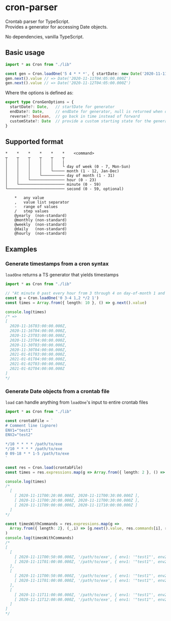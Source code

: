 # cron-parser

Crontab parser for TypeScript.  
Provides a generator for accessing Date objects.

No dependencies, vanilla TypeScript.

## Basic usage

```typescript
import * as Cron from "./lib"

const gen = Cron.loadOne('5 4 * * *', { startDate: new Date('2020-11-11') })
gen.next().value // => Date('2020-11-11T04:05:00.000Z')
gen.next().value // => Date('2020-11-12T04:05:00.000Z')
```

Where the options is defined as:

```typescript
export type CronGenOptions = {
  startDate?: Date,   // startDate for generator
  endDate?: Date,     // endDate for generator, null is returned when done===true
  reverse?: boolean,  // go back in time instead of forward
  customState?: Date  // provide a custom starting state for the generator
}
```

## Supported format

```
*    *    *    *    *    *    <command>
┬    ┬    ┬    ┬    ┬    ┬
│    │    │    │    │    |
│    │    │    │    │    └ day of week (0 - 7, Mon-Sun)
│    │    │    │    └───── month (1 - 12, Jan-Dec)
│    │    │    └────────── day of month (1 - 31)
│    │    └─────────────── hour (0 - 23)
│    └──────────────────── minute (0 - 59)
└───────────────────────── second (0 - 59, optional)

    *   any value
    ,   value list separator
    -   range of values
    /   step values
    @yearly  (non-standard)
    @monthly (non-standard)
    @weekly  (non-standard)
    @daily   (non-standard)
    @hourly  (non-standard)
```


## Examples

### Generate timestamps from a cron syntax

`loadOne` returns a TS generator that yields timestamps

```typescript
import * as Cron from "./lib"

// "At minute 0 past every hour from 3 through 4 on day-of-month 1 and 2 and on Monday in every 2nd month."
const g = Cron.loadOne('0 3-4 1,2 */2 1')
const times = Array.from({ length: 10 }, () => g.next().value)

console.log(times)
/* =>
[
  2020-11-16T03:00:00.000Z,
  2020-11-16T04:00:00.000Z,
  2020-11-23T03:00:00.000Z,
  2020-11-23T04:00:00.000Z,
  2020-11-30T03:00:00.000Z,
  2020-11-30T04:00:00.000Z,
  2021-01-01T03:00:00.000Z,
  2021-01-01T04:00:00.000Z,
  2021-01-02T03:00:00.000Z,
  2021-01-02T04:00:00.000Z
]
*/
```

### Generate Date objects from a crontab file

`load` can handle anything from `loadOne`'s input to entire crontab files

```typescript
import * as Cron from "./lib"

const crontabFile = `
# Comment line (ignore)
ENV1="test1"
ENV2="test2"

*/10 * * * * /path/to/exe
*/10 * * * * /path/to/exe
0 09-18 * * 1-5 /path/to/exe
`

const res = Cron.load(crontabFile)
const times = res.expressions.map(g => Array.from({ length: 2 }, () => g.next().value))

console.log(times)
/*
  [
    [ 2020-11-11T00:20:00.000Z, 2020-11-11T00:30:00.000Z ],
    [ 2020-11-11T00:20:00.000Z, 2020-11-11T00:30:00.000Z ],
    [ 2020-11-11T09:00:00.000Z, 2020-11-11T10:00:00.000Z ]
  ]
*/

const timesWithCommands = res.expressions.map(g =>
  Array.from({ length: 2}, (_,i) => [g.next().value, res.commands[i], res.variables])
)
console.log(timesWithCommands)
/*
[
  [
    [ 2020-11-11T00:50:00.000Z, '/path/to/exe', { env1: '"test1"', env2: '"test2"' } ],
    [ 2020-11-11T01:00:00.000Z, '/path/to/exe', { env1: '"test1"', env2: '"test2"' } ]
  ],
  [
    [ 2020-11-11T00:50:00.000Z, '/path/to/exe', { env1: '"test1"', env2: '"test2"' } ],
    [ 2020-11-11T01:00:00.000Z, '/path/to/exe', { env1: '"test1"', env2: '"test2"' } ]
  ],
  [
    [ 2020-11-11T11:00:00.000Z, '/path/to/exe', { env1: '"test1"', env2: '"test2"' } ],
    [ 2020-11-11T12:00:00.000Z, '/path/to/exe', { env1: '"test1"', env2: '"test2"' } ]
  ]
]
*/
```
